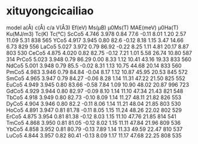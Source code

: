 # xituyongcicailiao
model  a(Å)   c(Å)   c/a  V(Å3) Ef(eV)  Ms(μB)  μ0Ms(T)  MAE(meV)  μ0Ha(T)  Ku(MJ/m3)  Tc(K)  Tc(℃)
ScCo5  4.746  3.978  0.84 77.6  -0.11    8.01    1.20     2.57      11.09     5.31      838    565
YCo5   4.917  3.945  0.80 82.6  -0.12    8.18    1.15     3.47      14.66     6.73      829    556
LaCo5  5.027  3.972  0.79 86.92 -0.22    8.25    1.11     4.81      20.17     8.87      803    530
CeCo5  4.875  4.020  0.82 82.75 -0.12    7.21    1.01     5.58      26.74     10.80     587    314
PrCo5  5.023  3.948  0.79 86.29  0.00    8.33    1.12     10.41     43.16     19.33     833    560
NdCo5  5.001  3.948  0.79 85.5	-0.02    8.31    1.13     10.75     44.68     20.14     833    560
PmCo5  4.983  3.946  0.79 84.84	-0.04    8.17    1.12 	  10.87     45.95     20.53     845    572
SmCo5  4.965  3.947  0.79 84.27	-0.06    8.28    1.14 	  11.31     47.22     21.50 	825 	552
EuCo5  4.949  3.945  0.80 83.66	-0.58    7.84    1.09 	  10.90     48.02     20.87 	996 	723
GdCo5  4.929  3.944  0.80 82.97	-0.09    8.10    1.14 	  11.10     47.34     21.43 	821 	548
TbCo5  4.918  3.949  0.80 82.73	-0.10    8.09    1.14 	  11.27     48.11     21.82 	826 	553
DyCo5  4.904  3.946  0.80 82.2	-0.11    8.06    1.14 	  11.21     48.04     21.85 	803 	530
HoCo5  4.891  3.947  0.81 81.78	-0.11    8.05    1.15 	  11.24     48.26     22.02 	802 	529
ErCo5  4.875  3.954  0.81 81.38	-0.12    8.03    1.15 	  11.10     47.76     21.85 	814 	541
TmCo5  4.868  3.950  0.81 81.05	-0.12    8.02    1.15 	  11.11     47.84     21.96 	809 	536
YbCo5  4.858  3.952  0.81 80.79	-0.13    7.89    1.14 	  11.33     49.59     22.47 	810 	537
LuCo5  4.844  3.957  0.82 80.41	-0.13    8.09    1.17 	  11.17     47.68     22.25 	808 	535
